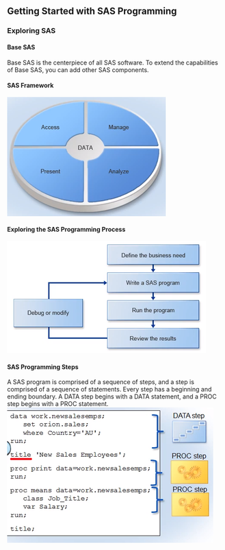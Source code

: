 

## Getting Started with SAS Programming
### Exploring SAS
#### Base SAS
Base SAS is the centerpiece of all SAS software. To extend the capabilities of Base SAS, you can add other SAS components.  

#### SAS Framework
![SAS Framework](sas_figures/prog1_framework.png)


#### Exploring the SAS Programming Process  
![SAS Programming Process](sas_figures/prog1_prog_process.png)


#### SAS Programming Steps
A SAS program is comprised of a sequence of steps, and a step is comprised of a sequence of statements. Every step has a beginning and ending boundary. A DATA step begins with a DATA statement, and a PROC step begins with a PROC statement.  
![SAS Programming Steps](sas_figures/prog1_prog_steps.png)
